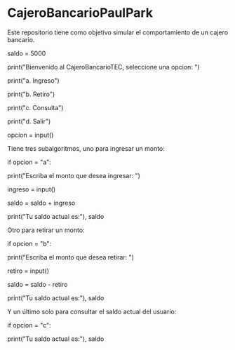 # CajeroBancarioPaulPark
Este repositorio tiene como objetivo simular el comportamiento de un cajero bancario.

saldo = 5000

print("Bienvenido al CajeroBancarioTEC, seleccione una opcion: ")

print("a. Ingreso")

print("b. Retiro")

print("c. Consulta")

print("d. Salir")

opcion = input()

Tiene tres subalgoritmos, uno para ingresar un monto: 

if opcion = "a":

  print("Escriba el monto que desea ingresar: ")
  
  ingreso = input()
  
  saldo = saldo + ingreso
  
  print("Tu saldo actual es:"), saldo
  
Otro para retirar un monto:
  
if opcion = "b":

  print("Escriba el monto que desea retirar: ")
  
  retiro = input()
  
  saldo = saldo - retiro
  
  print("Tu saldo actual es:"), saldo
  
Y un último solo para consultar el saldo actual del usuario:

if opcion = "c":

  print("Tu saldo actual es:"), saldo

